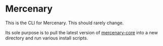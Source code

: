# Mercenary

This is the CLI for Mercenary. This should rarely change.

Its sole purpose is to pull the latest version of [mercenary-core](https://github.com/justinsisley/mercenary/tree/master/packages/mercenary-core) into a new directory and run various install scripts.
